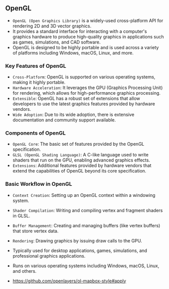 ## OpenGL
- `OpenGL (Open Graphics Library)` is a widely-used cross-platform API for rendering 2D and 3D vector graphics. 
- It provides a standard interface for interacting with a computer's graphics hardware to produce high-quality graphics in applications such as games, simulations, and CAD software. 
- OpenGL is designed to be highly portable and is used across a variety of platforms including Windows, macOS, Linux, and more.

### Key Features of OpenGL
- `Cross-Platform`: OpenGL is supported on various operating systems, making it highly portable.
- `Hardware Acceleration`: It leverages the GPU (Graphics Processing Unit) for rendering, which allows for high-performance graphics processing.
- `Extensible`: OpenGL has a robust set of extensions that allow developers to use the latest graphics features provided by hardware vendors.
- `Wide Adoption`: Due to its wide adoption, there is extensive documentation and community support available.

### Components of OpenGL
- `OpenGL Core`: The basic set of features provided by the OpenGL specification.
- `GLSL (OpenGL Shading Language)`: A C-like language used to write shaders that run on the GPU, enabling advanced graphics effects.
- `Extensions`: Additional features provided by hardware vendors that extend the capabilities of OpenGL beyond its core specification.

### Basic Workflow in OpenGL
- `Context Creation`: Setting up an OpenGL context within a windowing system.
- `Shader Compilation`: Writing and compiling vertex and fragment shaders in GLSL.
- `Buffer Management`: Creating and managing buffers (like vertex buffers) that store vertex data.
- `Rendering`: Drawing graphics by issuing draw calls to the GPU.
- Typically used for desktop applications, games, simulations, and professional graphics applications.
- Runs on various operating systems including Windows, macOS, Linux, and others.


- https://github.com/openlayers/ol-mapbox-style#apply